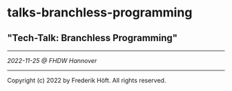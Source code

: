 # talks-branchless-programming

## "Tech-Talk: Branchless Programming"

---

_2022-11-25 @ FHDW Hannover_

--- 

Copyright (c) 2022 by Frederik Höft. All rights reserved.
